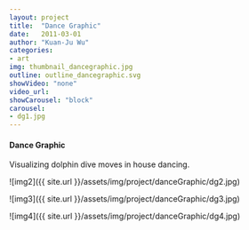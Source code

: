 ```yaml
---
layout: project
title:  "Dance Graphic"
date:   2011-03-01
author: "Kuan-Ju Wu"
categories:
- art
img: thumbnail_dancegraphic.jpg
outline: outline_dancegraphic.svg
showVideo: "none"
video_url:
showCarousel: "block"
carousel:
- dg1.jpg
---
```

#### Dance Graphic ####

Visualizing dolphin dive moves in house dancing.

![img2]({{ site.url }}/assets/img/project/danceGraphic/dg2.jpg)

![img3]({{ site.url }}/assets/img/project/danceGraphic/dg3.jpg)

![img4]({{ site.url }}/assets/img/project/danceGraphic/dg4.jpg)
